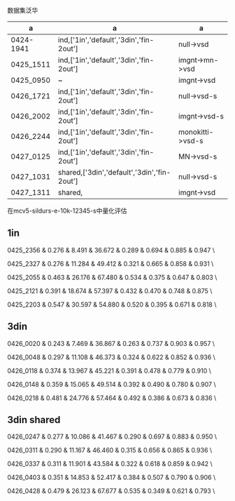 



数据集泛华

|a|a|a|
|---|---|---|
|0424-1941|ind,['1in','default','3din','fin-2out']|null->vsd|
|0425_1511|ind,['1in','default','3din','fin-2out']|imgnt->mn->vsd|
|0425_0950|~|imgnt->vsd|
|0426_1721|ind,['1in','default','3din','fin-2out']|null->vsd-s|
|0426_2002|ind,['1in','default','3din','fin-2out']|imgnt->vsd-s|
|0426_2244|ind,['1in','default','3din','fin-2out']|monokitti->vsd-s|
|0427_0125|ind,['1in','default','3din','fin-2out']|MN->vsd-s|
|0427_1031|shared,['3din','default','3din','fin-2out']|null->vsd-s|
|0427_1311|shared,|imgnt->vsd|



在mcv5-sildurs-e-10k-12345-s中量化评估

1in
---
0425_2356
&   0.276  &   8.491  &  36.672  &   0.289  &   0.694  &   0.885  &   0.947  \\

0425_2327
&   0.276  &  11.284  &  49.412  &   0.321  &   0.665  &   0.858  &   0.931  \\

0425_2055
&   0.463  &  26.176  &  67.480  &   0.534  &   0.375  &   0.647  &   0.803  \\

0425_2121
&   0.391  &  18.674  &  57.397  &   0.432  &   0.470  &   0.748  &   0.875  \\

0425_2203
&   0.547  &  30.597  &  54.880  &   0.520  &   0.395  &   0.671  &   0.818  \\

3din
---
0426_0020
&   0.243  &   7.469  &  36.867  &   0.263  &   0.737  &   0.903  &   0.957  \\

0426_0048
&   0.297  &  11.108  &  46.373  &   0.324  &   0.622  &   0.852  &   0.936  \\

0426_0118
&   0.374  &  13.967  &  45.221  &   0.391  &   0.478  &   0.779  &   0.910  \\

0426_0148
&   0.359  &  15.065  &  49.514  &   0.392  &   0.490  &   0.780  &   0.907  \\

0426_0218
&   0.481  &  24.776  &  57.464  &   0.492  &   0.386  &   0.673  &   0.836  \\

3din shared
---

0426_0247
&   0.277  &  10.086  &  41.467  &   0.290  &   0.697  &   0.883  &   0.950  \\

0426_0311
&   0.290  &  11.167  &  46.460  &   0.315  &   0.656  &   0.865  &   0.936  \\


0426_0337
&   0.311  &  11.901  &  43.584  &   0.322  &   0.618  &   0.859  &   0.942  \\

0426_0403
&   0.351  &  14.853  &  52.417  &   0.384  &   0.507  &   0.790  &   0.906  \\

0426_0428
&   0.479  &  26.123  &  67.677  &   0.535  &   0.349  &   0.621  &   0.793  \\